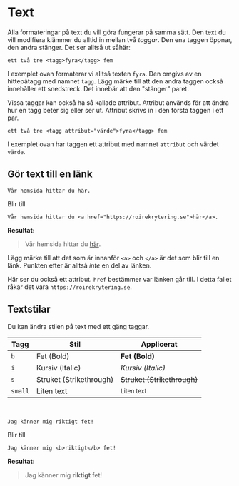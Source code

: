 # Text
Alla formateringar på text du vill göra fungerar på samma sätt. Den text du vill modifiera klämmer du alltid in mellan två *taggar*. Den ena taggen öppnar, den andra stänger. Det ser alltså ut såhär:

	ett två tre <tagg>fyra</tagg> fem
I exemplet ovan formaterar vi alltså texten `fyra`. Den omgivs av en hittepåtagg med namnet `tagg`. Lägg märke till att den andra taggen också innehåller ett snedstreck. Det innebär att den "stänger" paret.

Vissa taggar kan också ha så kallade attribut. Attribut används för att ändra hur en tagg beter sig eller ser ut. Attribut skrivs in i den första taggen i ett par.

	ett två tre <tagg attribut="värde">fyra</tagg> fem

I exemplet ovan har taggen ett attribut med namnet `attribut` och värdet `värde`.

## Gör text till en länk
	Vår hemsida hittar du här.

Blir till

	Vår hemsida hittar du <a href="https://roirekrytering.se">här</a>.

**Resultat:**
> Vår hemsida hittar du <a href="https://roirekrytering.se">här</a>.

Lägg märke till att det som är innanför `<a>` och `</a>` är det som blir till en länk. Punkten efter är alltså *inte* en del av länken.

Här ser du också ett attribut. `href` bestämmer var länken går till. I detta fallet råkar det vara `https://roirekrytering.se`.


## Textstilar

Du kan ändra stilen på text med ett gäng taggar.

|Tagg   |Stil                   |Applicerat                    |
|-------|-----------------------|------------------------------|
|`b`    |Fet (Bold)             |<b>Fet (Bold)</b>             |
|`i`    |Kursiv (Italic)        |<i>Kursiv (Italic)</i>        |
|`s`    |Struket (Strikethrough)|<s>Struket (Strikethrough)</s>|
|`small`|Liten text             |<small>Liten text</small>     |

<br>

    Jag känner mig riktigt fet!

Blir till

	Jag känner mig <b>riktigt</b> fet!

**Resultat:**
> Jag känner mig <b>riktigt</b> fet!
